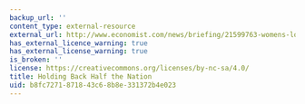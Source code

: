 ```yaml
---
backup_url: ''
content_type: external-resource
external_url: http://www.economist.com/news/briefing/21599763-womens-lowly-status-japanese-workplace-has-barely-improved-decades-and-country
has_external_licence_warning: true
has_external_license_warning: true
is_broken: ''
license: https://creativecommons.org/licenses/by-nc-sa/4.0/
title: Holding Back Half the Nation
uid: b8fc7271-8718-43c6-8b8e-331372b4e023
---
```

